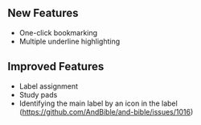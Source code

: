 ## New Features
* One-click bookmarking
* Multiple underline highlighting

## Improved Features
* Label assignment
* Study pads
* Identifying the main label by an icon in the label (https://github.com/AndBible/and-bible/issues/1016)
